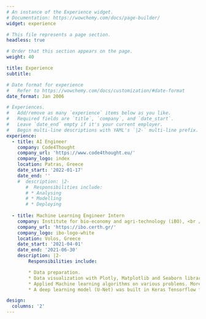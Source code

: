 ```yaml
---
# An instance of the Experience widget.
# Documentation: https://wowchemy.com/docs/page-builder/
widget: experience

# This file represents a page section.
headless: true

# Order that this section appears on the page.
weight: 40

title: Experience
subtitle:

# Date format for experience
#   Refer to https://wowchemy.com/docs/customization/#date-format
date_format: Jan 2006

# Experiences.
#   Add/remove as many `experience` items below as you like.
#   Required fields are `title`, `company`, and `date_start`.
#   Leave `date_end` empty if it's your current employer.
#   Begin multi-line descriptions with YAML's `|2-` multi-line prefix.
experience:
  - title: AI Engineer
    company: Code4Thought
    company_url: 'https://www.code4thought.eu/'
    company_logo: index 
    location: Patras, Greece
    date_start: '2022-01-17'
    date_end: ''
    #  description: |2-
       #  Responsibilities include:        
       # * Analysing
       # * Modelling
       # * Deploying
        
  - title: Machine Learning Engineer Intern
    company: Institute for bio-economy and agri-technology (iBO), <br /> Centre for research and technology – Hellas (CERTH)
    company_url: 'https://ibo.certh.gr/'
    company_logo: ibo-logo-white
    location: Volos, Greece
    date_start: '2021-04-01'
    date_end: '2021-06-30'
    description: |2-
        Responsibilities include:

        * Data preparation.
        * Data visualization with Plotly, Matplotlib and Seaborn libraries.
        * Applied Machine learning algorithms on various problems. More specifically, unsupervised learning (Self Organizing Maps and Gaussian Mixture Models) and   supervised learning algorithms (Random Forest, SVM, XGBoost, ADA, Logistic Regression, KNN, CART).
        * A deep learning model (U-Net) was built in Keras Tensorflow for a semantic image segmentation task.

design:
  columns: '2'
---
```

